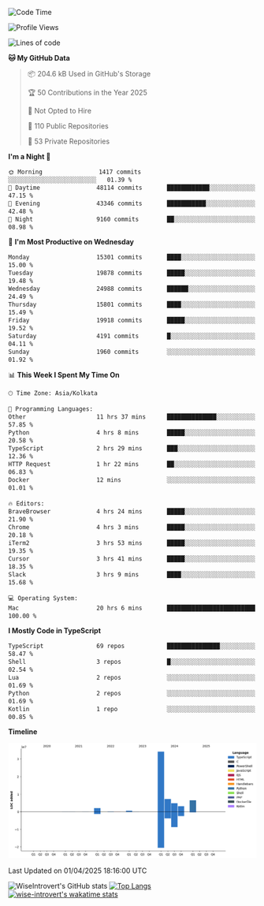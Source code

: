 <!--START_SECTION:waka-->
![Code Time](http://img.shields.io/badge/Code%20Time-2%2C312%20hrs%2050%20mins-blue)

![Profile Views](http://img.shields.io/badge/Profile%20Views-0-blue)

![Lines of code](https://img.shields.io/badge/From%20Hello%20World%20I%27ve%20Written-58.9%20million%20lines%20of%20code-blue)

**🐱 My GitHub Data** 

> 📦 204.6 kB Used in GitHub's Storage 
 > 
> 🏆 50 Contributions in the Year 2025
 > 
> 🚫 Not Opted to Hire
 > 
> 📜 110 Public Repositories 
 > 
> 🔑 53 Private Repositories 
 > 
**I'm a Night 🦉** 

```text
🌞 Morning                1417 commits        ░░░░░░░░░░░░░░░░░░░░░░░░░   01.39 % 
🌆 Daytime                48114 commits       ████████████░░░░░░░░░░░░░   47.15 % 
🌃 Evening                43346 commits       ███████████░░░░░░░░░░░░░░   42.48 % 
🌙 Night                  9160 commits        ██░░░░░░░░░░░░░░░░░░░░░░░   08.98 % 
```
📅 **I'm Most Productive on Wednesday** 

```text
Monday                   15301 commits       ████░░░░░░░░░░░░░░░░░░░░░   15.00 % 
Tuesday                  19878 commits       █████░░░░░░░░░░░░░░░░░░░░   19.48 % 
Wednesday                24988 commits       ██████░░░░░░░░░░░░░░░░░░░   24.49 % 
Thursday                 15801 commits       ████░░░░░░░░░░░░░░░░░░░░░   15.49 % 
Friday                   19918 commits       █████░░░░░░░░░░░░░░░░░░░░   19.52 % 
Saturday                 4191 commits        █░░░░░░░░░░░░░░░░░░░░░░░░   04.11 % 
Sunday                   1960 commits        ░░░░░░░░░░░░░░░░░░░░░░░░░   01.92 % 
```


📊 **This Week I Spent My Time On** 

```text
🕑︎ Time Zone: Asia/Kolkata

💬 Programming Languages: 
Other                    11 hrs 37 mins      ██████████████░░░░░░░░░░░   57.85 % 
Python                   4 hrs 8 mins        █████░░░░░░░░░░░░░░░░░░░░   20.58 % 
TypeScript               2 hrs 29 mins       ███░░░░░░░░░░░░░░░░░░░░░░   12.36 % 
HTTP Request             1 hr 22 mins        ██░░░░░░░░░░░░░░░░░░░░░░░   06.83 % 
Docker                   12 mins             ░░░░░░░░░░░░░░░░░░░░░░░░░   01.01 % 

🔥 Editors: 
BraveBrowser             4 hrs 24 mins       █████░░░░░░░░░░░░░░░░░░░░   21.90 % 
Chrome                   4 hrs 3 mins        █████░░░░░░░░░░░░░░░░░░░░   20.18 % 
iTerm2                   3 hrs 53 mins       █████░░░░░░░░░░░░░░░░░░░░   19.35 % 
Cursor                   3 hrs 41 mins       █████░░░░░░░░░░░░░░░░░░░░   18.35 % 
Slack                    3 hrs 9 mins        ████░░░░░░░░░░░░░░░░░░░░░   15.68 % 

💻 Operating System: 
Mac                      20 hrs 6 mins       █████████████████████████   100.00 % 
```

**I Mostly Code in TypeScript** 

```text
TypeScript               69 repos            ███████████████░░░░░░░░░░   58.47 % 
Shell                    3 repos             █░░░░░░░░░░░░░░░░░░░░░░░░   02.54 % 
Lua                      2 repos             ░░░░░░░░░░░░░░░░░░░░░░░░░   01.69 % 
Python                   2 repos             ░░░░░░░░░░░░░░░░░░░░░░░░░   01.69 % 
Kotlin                   1 repo              ░░░░░░░░░░░░░░░░░░░░░░░░░   00.85 % 
```



**Timeline**

![Lines of Code chart](https://raw.githubusercontent.com/wise-introvert/wise-introvert/master/assets/bar_graph.png)


 Last Updated on 01/04/2025 18:16:00 UTC
<!--END_SECTION:waka-->

![WiseIntrovert's GitHub stats](https://github-readme-stats.vercel.app/api?username=wise-introvert&count_private=true&show_icons=true)
[![Top Langs](https://github-readme-stats.vercel.app/api/top-langs/?username=wise-introvert&langs_count=10)](https://github.com/anuraghazra/github-readme-stats)
[![wise-introvert's wakatime stats](https://github-readme-stats.vercel.app/api/wakatime?username=wiseintrovert)](https://github.com/anuraghazra/github-readme-stats)
